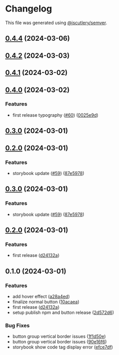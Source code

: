 # Changelog

This file was generated using [@jscutlery/semver](https://github.com/jscutlery/semver).

## [0.4.4](https://github.com/jia-deriv/learnease-ui/compare/button-0.4.3...button-0.4.4) (2024-03-06)

## [0.4.2](https://github.com/jia-deriv/learnbase-ui/compare/button-0.4.1...button-0.4.2) (2024-03-03)

## [0.4.1](https://github.com/jia-deriv/learnbase-ui/compare/button-0.4.0...button-0.4.1) (2024-03-02)

## [0.4.0](https://github.com/jia-deriv/learnbase-ui/compare/button-0.3.0...button-0.4.0) (2024-03-02)


### Features

* first release typography ([#60](https://github.com/jia-deriv/learnbase-ui/issues/60)) ([0025e9d](https://github.com/jia-deriv/learnbase-ui/commit/0025e9ded8d62e0e5c8bcca9aafe5aa37270d86c))

## [0.3.0](https://github.com/jia-deriv/learnbase-ui/compare/button-0.2.0...button-0.3.0) (2024-03-01)

## [0.2.0](https://github.com/jia-wei-00/learnbase-ui/compare/button-0.1.0...button-0.2.0) (2024-03-01)


### Features

* storybook update ([#59](https://github.com/jia-wei-00/learnbase-ui/issues/59)) ([87e5978](https://github.com/jia-wei-00/learnbase-ui/commit/87e5978210558fcb5a8679cfd089683318466fe0))

## [0.3.0](https://github.com/jia-wei-00/learnbase-ui/compare/button-0.2.0...button-0.3.0) (2024-03-01)


### Features

* storybook update ([#59](https://github.com/jia-wei-00/learnbase-ui/issues/59)) ([87e5978](https://github.com/jia-wei-00/learnbase-ui/commit/87e5978210558fcb5a8679cfd089683318466fe0))

## [0.2.0](https://github.com/jia-wei-00/learnbase-ui/compare/button-0.1.1...button-0.2.0) (2024-03-01)

### Features

- first release ([d24132a](https://github.com/jia-wei-00/learnbase-ui/commit/d24132aa66b7b5fda195be0f6ee0485a57dc9baa))

## 0.1.0 (2024-03-01)

### Features

- add hover effect ([a28a4ed](https://github.com/jia-wei-00/learnbase-ui/commit/a28a4ed7bfee3c0474e7108752c6177afd7538e2))
- finalize normal button ([10acaea](https://github.com/jia-wei-00/learnbase-ui/commit/10acaea2a72afb98f2eba2286775c47536a436c6))
- first release ([d24132a](https://github.com/jia-wei-00/learnbase-ui/commit/d24132aa66b7b5fda195be0f6ee0485a57dc9baa))
- setup publish npm and button release ([2d572d6](https://github.com/jia-wei-00/learnbase-ui/commit/2d572d60ef032f708e6024c27aed0ecb7dd7b769))

### Bug Fixes

- button group vertical border issues ([1f1d50e](https://github.com/jia-wei-00/learnbase-ui/commit/1f1d50ecda18dc3b3587100ee12ca6ef26674e7e))
- button group vertical border issues ([90e16f6](https://github.com/jia-wei-00/learnbase-ui/commit/90e16f6d935e916361ec72f3b1b3e61469dccf4b))
- storybook show code tag display error ([efce7df](https://github.com/jia-wei-00/learnbase-ui/commit/efce7df771deaf7e9ecba153b44d8211516fff4e))

